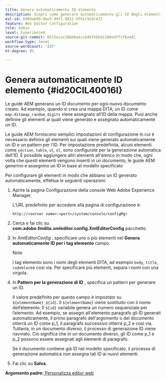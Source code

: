 ```yaml
---
title: Genera automaticamente ID elemento
description: Scopri come generare automaticamente gli ID degli elementi
exl-id: 8d09ab89-4be5-49f1-9831-9f01c92dc472
feature: Web Editor Configuration
role: Admin
level: Experienced
source-git-commit: 0513ecac38840a4cc649758bd1180edff1f8aed1
workflow-type: tm+mt
source-wordcount: '337'
ht-degree: 0%

---
```


# Genera automaticamente ID elemento {#id20CIL40016I}

Le guide AEM generano un ID documento per ogni nuovo documento creato. Ad esempio, quando si crea una mappa DITA, un ID come `map.ditamap_random_digits` viene assegnato all’ID della mappa. Puoi anche definire gli elementi ai quali viene generato e assegnato automaticamente un ID.

Le guide AEM forniscono semplici impostazioni di configurazione in cui è necessario definire gli elementi sui quali viene generato automaticamente un ID e un pattern per l’ID. Per impostazione predefinita, alcuni elementi come `section`, `table`, `ul`, `ol`, sono configurate per la generazione automatica dell&#39;ID. È possibile aggiungere altri elementi all&#39;elenco in modo che, ogni volta che questi elementi vengono inseriti in un documento, le guide AEM generino e assegnino un ID in base al modello specificato

Per configurare gli elementi in modo che abbiano un ID generato automaticamente, effettua le seguenti operazioni:

1. Aprire la pagina Configurazione della console Web Adobe Experience Manager.

   L&#39;URL predefinito per accedere alla pagina di configurazione è:

   ```http
   http://<server name>:<port>/system/console/configMgr
   ```

1. Cerca e fai clic su **com.adobe.fmdita.xmleditor.config.XmlEditorConfig** pacchetto.

1. In *XmlEditorConfig* , specificare uno o più elementi nel **Genera automaticamente ID per i tag elemento** campo.

   >[!NOTE]
   >
   > I tag elemento sono i nomi degli elementi DITA, ad esempio `body`, `title`, `codeblock`e così via. Per specificare più elementi, separa i nomi con una virgola.

1. In **Pattern per la generazione di ID** , specifica un pattern per generare un ID.

   Il valore predefinito per questo campo è impostato su `${elementName}_${id}`. Il `${elementName}` viene sostituito con il nome dell’elemento. Il `${id}` variabile genera un numero sequenziale per l’elemento. Ad esempio, se assegni all&#39;elemento paragrafo gli ID generati automaticamente, il primo paragrafo dell&#39;argomento o del documento otterrà un ID come p\_1, il paragrafo successivo otterrà p\_2 e così via. Tuttavia, in un documento diverso, il processo di generazione ID viene riavviato. Ciò significa che in un documento diverso, gli ID come p\_1 e p\_2 possono essere assegnati agli elementi di paragrafo.

   Se il documento contiene già ID nel modello specificato, il processo di generazione automatica non assegna tali ID ai nuovi elementi.

1. Fai clic su **Salva**.


**Argomento padre:**[ Personalizza editor web](conf-web-editor.md)
